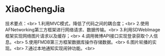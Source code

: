 # XiaoChengJia


技术要点：\<br>
1.利用MVC模式，降低了代码之间的耦合度；\<br>
2.使用AFNetworking第三方框架进行网络请求、数据传输。\<br>
3.利用SDWebImage框架实现网络图片请求以及缓存；\<br>
4.调用微博API接口实现登录获取个人信息。\<br>
5.使用FMDB第三方框架数据库操作存储数据。\<br>
6.图片轮播的实现。\<br>
7.通过本地通知实现闹钟功能。\<br>
